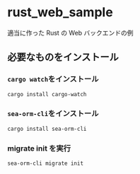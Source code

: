 # rust_web_sample

適当に作った Rust の Web バックエンドの例

## 必要なものをインストール

### `cargo watch`をインストール

```bash
cargo install cargo-watch
```

### `sea-orm-cli`をインストール

```bash
cargo install sea-orm-cli
```

### migrate init を実行

```bash
sea-orm-cli migrate init
```

